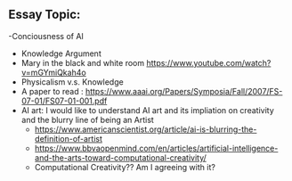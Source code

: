 ## Essay Topic:
-Conciousness of AI
  - Knowledge Argument
  - Mary in the black and white room https://www.youtube.com/watch?v=mGYmiQkah4o
  - Physicalism v.s. Knowledge 
  - A paper to read : https://www.aaai.org/Papers/Symposia/Fall/2007/FS-07-01/FS07-01-001.pdf
- AI art: I would like to understand AI art and its impliation on creativity and the blurry line of being an Artist
  - https://www.americanscientist.org/article/ai-is-blurring-the-definition-of-artist
  - https://www.bbvaopenmind.com/en/articles/artificial-intelligence-and-the-arts-toward-computational-creativity/
  - Computational Creativity?? Am I agreeing with it?
